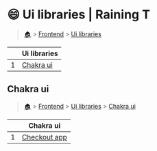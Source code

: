 # 😄 Ui libraries  | Raining T

> [🏠](/.) > [Frontend](/./frontend) > [Ui libraries](/./frontend/ui-libraries)

<table><thead><tr><th></th><th>Ui libraries</th></tr></thead><tbody><tr><td>1</td><td><a href=".//frontend/ui-libraries/chakra-ui">Chakra ui</a></td></tr></tbody></table>

## Chakra ui

> [🏠](/.) > [Frontend](/./frontend) > [Ui libraries](/./frontend/ui-libraries) > [Chakra ui](/./frontend/ui-libraries/chakra-ui)

<table><thead><tr><th></th><th>Chakra ui</th></tr></thead><tbody><tr><td>1</td><td><a href=".//frontend/ui-libraries/chakra-ui/01-checkout-app">Checkout app</a></td></tr></tbody></table>

